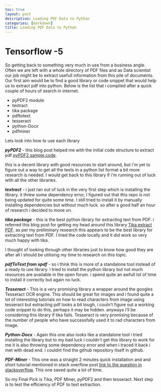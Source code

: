 ```yaml
---
toc: true
layout: post
description: Loading PDF Data to Python
categories: [markdown]
title: Loading PDF Data to Python
---
```

# Tensorflow -5

So getting back to something very much in use from a business angle. Often we are left with a whole directory of PDF files and as Data scientist our job might be to extract usefull information from this pile of documents. Our first aim would be to find a good library or code snippet that would help us to extract pdf into python.  Below is the list that i compiled after a quick couple of hours of search in internet. 

* pyPDF2 module
* textract 
* tika package
* pdftotext
* tesseract
* python-Docx
* pdfminer

Lets look into how to use each library

***pyPDF2*** -  this blog post helped me with the initial code structure to extract pdf  [pyPDF2 sample code](https://www.blog.pythonlibrary.org/2018/06/07/an-intro-to-pypdf2).

this is a decent library with good resources to start around, but i'm yet to figure out a way to get all the texts in a python list format a bit more research is needed. I would get back to this library if i'm running out of luck with all the other libraries. 

***textract*** - i just ran out of luck in the very first step which is installing the library.  it threw some dependency error, I figured out that this repo is not being updated for quite some time. I still tried to install it by manually installing dependencies but without much luck. so after a good half an hour of research i decided to move on. 

***tika package*** -  this is the best python library for extracting text from PDF. i referred this blog post for getting my head around this library [Tika extract PDF](https://cbrownley.wordpress.com/2016/06/26/parsing-pdfs-in-python-with-tika/).  as per my preliminary research this appears to be the best library for extracting text from PDF.  I tried the code locally and it did work so very much happy with tika.

I thought of looking through other libraries just to know how good they are after all i should be utilising my time to research on this topic.

***pdfToText from xpdf*** - so i think this is more of a standalone tool instead of a ready to use library. i tried to install the python library but not much resources are available in the open forum.  i spend quite an awfull lot of time to install it correctly but again no luck. 

***Tesseract*** -   This is a very promising library a wrapper around the googles Tesseract OCR engine.  This should be great for images and i found quite a lot of interesting tutorials on how to read characters from image using tesseract but extracting pdf looks a bit tough, i couln't figure out a working code snippet to do this, perhaps it may be hidden. anyways i'll be considering this library if tika fails. Tesseract is very promising because of the number of people who have successfully used it to rad characters from image.

***Python-Docx*** - Again this one also looks like a standalone tool i tried installing the library but to my bad luck i couldn't get this library to work for me it is also throwing some dependency error and when i traced it back i met with dead end. i couldnt find the github repository itself in github.

***PDF-Miner*** - This one was a straight 2 minutes quick installation and and short tutorial mentioned in stack overflow post  [link to the question in stackoverflow](https://stackoverflow.com/questions/26494211/extracting-text-from-a-pdf-file-using-pdfminer-in-python). This one saved quite a lot of time. 

So my Final Pick is Tika, PDF Miner, pyPDF2 and then tesseract. Next step is to test the efficiency of PDF to text extraction.